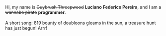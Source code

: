 Hi, my name is ~~Guybrush Threepwood~~ **Luciano Federico Pereira**, and I am a ~~wannabe pirate~~ **programmer**.<br><br>A short song: 819 bounty of doubloons gleams in the sun, a treasure hunt has just begun! Arrr!
